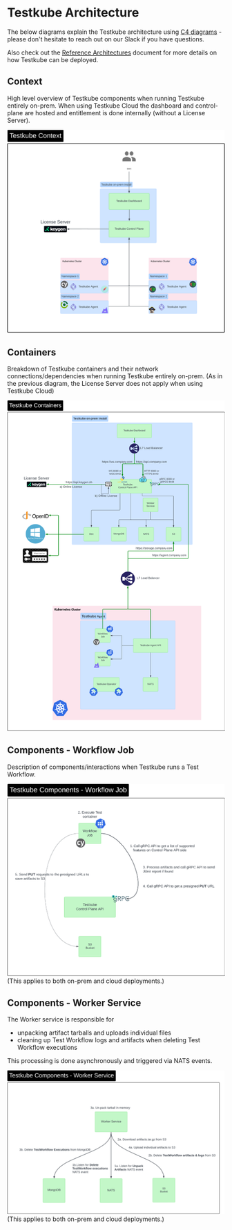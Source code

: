 # Testkube Architecture

The below diagrams explain the Testkube architecture using [C4 diagrams](https://c4model.com/) - please
don't hesitate to reach out on our Slack if you have questions.

Also check out the [Reference Architectures](install/reference-architectures) document for more details on
how Testkube can be deployed.

## Context

High level overview of Testkube components when running Testkube entirely on-prem. When using Testkube 
Cloud the dashboard and control-plane are hosted and entitlement is done internally (without a License Server).

![Testkube Context Diagram](../img/testkube-context-diagram.png)

## Containers

Breakdown of Testkube containers and their network connections/dependencies when running Testkube entirely on-prem.
(As in the previous diagram, the License Server does not apply when using Testkube Cloud)

![Testkube Containers Diagram](../img/testkube-containers-diagram.png)

## Components - Workflow Job

Description of components/interactions when Testkube runs a Test Workflow.

![Testkube Workflow Job Components](../img/workflow-job-components.png)
(This applies to both on-prem and cloud deployments.)

## Components - Worker Service

The Worker service is responsible for
- unpacking artifact tarballs and uploads individual files
- cleaning up Test Workflow logs and artifacts when deleting Test Workflow executions

This processing is done asynchronously and triggered via NATS events.

![Testkube Worker Service Components](../img/worker-service-components.png)
(This applies to both on-prem and cloud deployments.)
